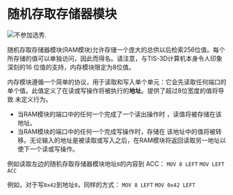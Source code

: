 # 随机存取存储器模块

![不参加选秀.](item:tis3d:moduleRandomAccessMemory)

随机存取存储器模块(RAM模块)允许存储一个庞大的总供以后检索256位值。每个所存储的值可以单独访问，因此而得名。请注意，与TIS-3D计算机本身令人印象深刻的16 位值的支持，内存模块限定为8位值。

内存模块遵循一个简单的协议，用于读取和写入单个单元：它会先读取任何端口的单个值。此值定义了在读或写操作将被执行的**地址**。提供了超过8位宽度的值将导致 未定义行为。
- 当RAM模块的端口中的任何一个完成了一个读出操作时 ，读值将被存储在该地址。
- 当RAM模块的端口中的任何一个完成写操作时，存储在 该地址中的值将被转移。无论输入的地址是被读取或写入之后，在RAM模块将返回读取另一地址以使下一个读或写操作。

例如读取左边的随机存取存储器模块地址`8`的内容到 ACC：
`MOV 8 LEFT`
`MOV LEFT ACC`

例如，对于写`0x42`到地址`8`，同样的方式：
`MOV 8 LEFT`
`MOV 0x42 LEFT`